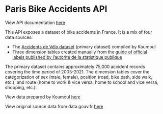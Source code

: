 # Paris Bike Accidents API

View API documentation [here](http://localhost:8080/docs/#/default/get_accidents_velo)

This API exposes a dataset of bike accidents in France. It is a mix of four data sources:
  - The [Accidents de Vélo dataset](https://opendata.koumoul.com/datasets/accidents-velos) (primary dataset) compiled by Koumoul 
  - Three dimension tables created manually from the [guide of official labels published by l’autorité de la statistique publique](https://www.data.gouv.fr/fr/datasets/bases-de-donnees-annuelles-des-accidents-corporels-de-la-circulation-routiere-annees-de-2005-a-2022/#/resources/8ef4c2a3-91a0-4d98-ae3a-989bde87b62a)
    
The primary dataset contains approximately 75,000 accident records covering the time period of 2005-2021. 
The dimension tables cover the categorization of sex (male, female), position (road, bike path, side walk, etc.), and route (home to work & vice versa, home to school and vice versa, shopping, etc.). 

    
View data prepared by Koumoul [here](https://opendata.koumoul.com/datasets/accidents-velos)
    
View original source data from data.gouv.fr [here](https://www.data.gouv.fr/fr/datasets/bases-de-donnees-annuelles-des-accidents-corporels-de-la-circulation-routiere-annees-de-2005-a-2022/)
